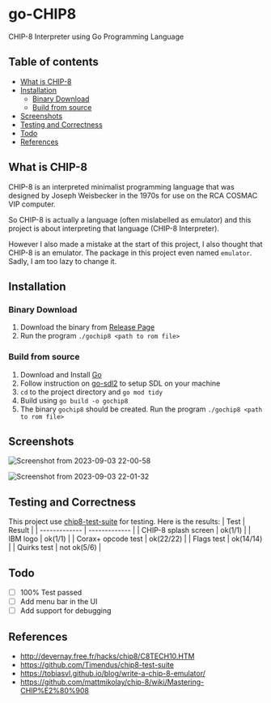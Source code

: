 # go-CHIP8
CHIP-8 Interpreter using Go Programming Language

## Table of contents

  * [What is CHIP-8](#what-is-chip-8)
  * [Installation](#installation)
    * [Binary Download](#binary-download)
    * [Build from source](#build-from-source)
  * [Screenshots](#screenshots)
  * [Testing and Correctness](#testing-and-correctness)
  * [Todo](#todo)
  * [References](#references)

## What is CHIP-8
CHIP-8 is an interpreted minimalist programming language that was designed by Joseph Weisbecker in the 1970s for use on the RCA COSMAC VIP computer.

So CHIP-8 is actually a language (often mislabelled as emulator) and this project is about interpreting that language (CHIP-8 Interpreter).

However I also made a mistake at the start of this project, I also thought that CHIP-8 is an emulator. The package in this project even named `emulator`.
Sadly, I am too lazy to change it.

## Installation

### Binary Download
1. Download the binary from [Release Page](https://github.com/varian97/go-CHIP8/releases)
2. Run the program `./gochip8 <path to rom file>`

### Build from source
1. Download and Install [Go](https://go.dev/doc/install)
2. Follow instruction on [go-sdl2](https://github.com/veandco/go-sdl2) to setup SDL on your machine
3. `cd` to the project directory and `go mod tidy`
4. Build using `go build -o gochip8`
5. The binary `gochip8` should be created. Run the program `./gochip8 <path to rom file>`

## Screenshots
![Screenshot from 2023-09-03 22-00-58](https://github.com/varian97/go-CHIP8/assets/15712645/91c06c50-52a1-4e0d-96a9-00b8fd58a34f)

![Screenshot from 2023-09-03 22-01-32](https://github.com/varian97/go-CHIP8/assets/15712645/6f6142a9-7ae7-4cf0-ae25-2a6aa7c6b65d)


## Testing and Correctness
This project use [chip8-test-suite](https://github.com/Timendus/chip8-test-suite) for testing.
Here is the results:
| Test                  | Result        |
| -------------         | ------------- |
| CHIP-8 splash screen  | ok(1/1)       |
| IBM logo              | ok(1/1)       |
| Corax+ opcode test    | ok(22/22)     |
| Flags test            | ok(14/14)     |
| Quirks test           | not ok(5/6)   |

## Todo
- [ ] 100% Test passed
- [ ] Add menu bar in the UI
- [ ] Add support for debugging

## References
- http://devernay.free.fr/hacks/chip8/C8TECH10.HTM
- https://github.com/Timendus/chip8-test-suite
- https://tobiasvl.github.io/blog/write-a-chip-8-emulator/
- https://github.com/mattmikolay/chip-8/wiki/Mastering-CHIP%E2%80%908
